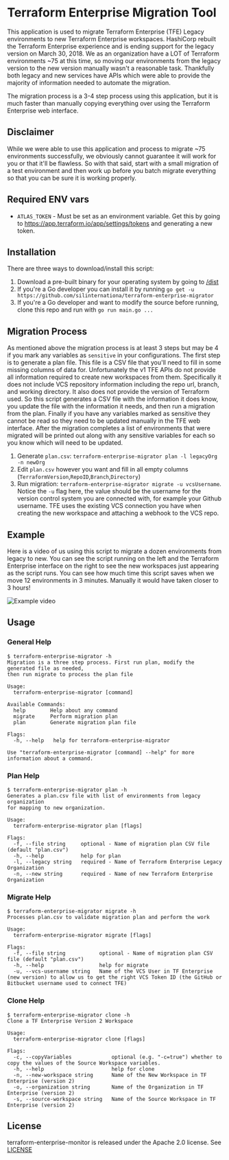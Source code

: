 # Terraform Enterprise Migration Tool
This application is used to migrate Terraform Enterprise (TFE) Legacy environments to new Terraform Enterprise workspaces.
HashiCorp rebuilt the Terraform Enterprise experience and is ending support for the legacy version on March 30, 2018. 
We as an organization have a LOT of Terraform environments ~75 at this time, so moving our environments from the
legacy version to the new version manually wasn't a reasonable task. Thankfully both legacy and new services have 
APIs which were able to provide the majority of information needed to automate the migration.

The migration process is a 3-4 step process using this application, but it is much faster than manually copying 
everything over using the Terraform Enterprise web interface. 

## Disclaimer
While we were able to use this application and process to migrate ~75 environments successfully, we obviously cannot
guarantee it will work for you or that it'll be flawless. So with that said, start with a small migration of a test
environment and then work up before you batch migrate everything so that you can be sure it is working properly.

## Required ENV vars
- `ATLAS_TOKEN` - Must be set as an environment variable. Get this by going to 
https://app.terraform.io/app/settings/tokens and generating a new token.

## Installation
There are three ways to download/install this script:

1. Download a pre-built binary for your operating system by going to [/dist](https://github.com/silinternational/terraform-enterprise-migrator/tree/master/dist)
2. If you're a Go developer you can install it by running `go get -u https://github.com/silinternationa/terraform-enterprise-migrator`
3. If you're a Go developer and want to modify the source before running, clone this repo and run with `go run main.go ...`

## Migration Process
As mentioned above the migration process is at least 3 steps but may be 4 if you mark any variables as `sensitive` 
in your configurations. The first step is to generate a plan file. This file is a CSV file that you'll need to fill 
in some missing columns of data for. Unfortunately the v1 TFE APIs do not provide all information required to create 
new workspaces from them. Specifically it does not include VCS repository information including the repo url, 
branch, and working directory. It also does not provide the version of Terraform used. So this script generates a 
CSV file with the information it does know, you update the file with the information it needs, and then run a 
migration from the plan. Finally if you have any variables marked as sensitive they cannot be read so they need to be 
updated manually in the TFE web interface. After the migration completes a list of environments that were migrated 
will be printed out along with any sensitive variables for each so you know which will need to be updated.

1. Generate `plan.csv`: `terraform-enterprise-migrator plan -l legacyOrg -n newOrg`
2. Edit `plan.csv` however you want and fill in all empty columns (`TerraformVersion`,`RepoID`,`Branch`,`Directory`)
3. Run migration: `terraform-enterprise-migrator migrate -u vcsUsername`. Notice the `-u` flag here, the value should be
the username for the version control system you are connected with, for example your Github username. TFE uses the 
existing VCS connection you have when creating the new workspace and attaching a webhook to the VCS repo.

## Example
Here is a video of us using this script to migrate a dozen environments from legacy to new. You can see the script 
running on the left and the Terraform Enterprise interface on the right to see the new workspaces just appearing as the 
script runs. You can see how much time this script saves when we move 12 environments in 3 minutes. Manually it would 
have taken closer to 3 hours!

![Example video](video.gif)

## Usage

### General Help
```text
$ terraform-enterprise-migrator -h
Migration is a three step process. First run plan, modify the generated file as needed,
then run migrate to process the plan file

Usage:
  terraform-enterprise-migrator [command]

Available Commands:
  help        Help about any command
  migrate     Perform migration plan
  plan        Generate migration plan file

Flags:
  -h, --help   help for terraform-enterprise-migrator

Use "terraform-enterprise-migrator [command] --help" for more information about a command.
```

### Plan Help
```text
$ terraform-enterprise-migrator plan -h
Generates a plan.csv file with list of environments from legacy organization
for mapping to new organization.

Usage:
  terraform-enterprise-migrator plan [flags]

Flags:
  -f, --file string     optional - Name of migration plan CSV file (default "plan.csv")
  -h, --help            help for plan
  -l, --legacy string   required - Name of Terraform Enterprise Legacy Organization
  -n, --new string      required - Name of new Terraform Enterprise Organization
```

### Migrate Help
```text
$ terraform-enterprise-migrator migrate -h
Processes plan.csv to validate migration plan and perform the work

Usage:
  terraform-enterprise-migrator migrate [flags]

Flags:
  -f, --file string           optional - Name of migration plan CSV file (default "plan.csv")
  -h, --help                  help for migrate
  -u, --vcs-username string   Name of the VCS User in TF Enterprise (new version) to allow us to get the right VCS Token ID (the GitHub or Bitbucket username used to connect TFE)
```

### Clone Help
```text
$ terraform-enterprise-migrator clone -h
Clone a TF Enterprise Version 2 Workspace

Usage:
  terraform-enterprise-migrator clone [flags]

Flags:
  -c, --copyVariables             optional (e.g. "-c=true") whether to copy the values of the Source Workspace variables.
  -h, --help                      help for clone
  -n, --new-workspace string      Name of the New Workspace in TF Enterprise (version 2)
  -o, --organization string       Name of the Organization in TF Enterprise (version 2)
  -s, --source-workspace string   Name of the Source Workspace in TF Enterprise (version 2)
```

## License
terraform-enterprise-monitor is released under the Apache 2.0 license. See 
[LICENSE](https://github.com/silinternational/terraform-enterprise-monitor/blob/master/LICENSE)